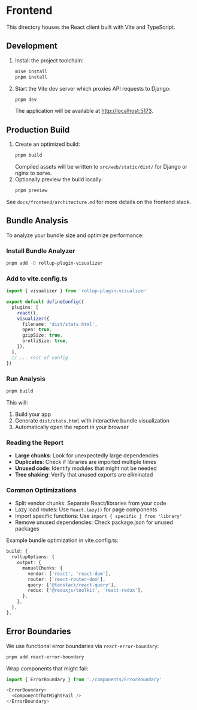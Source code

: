 # Frontend

This directory houses the React client built with Vite and TypeScript.

## Development

1. Install the project toolchain:
   ```bash
   mise install
   pnpm install
   ```
2. Start the Vite dev server which proxies API requests to Django:
   ```bash
   pnpm dev
   ```
   The application will be available at <http://localhost:5173>.

## Production Build

1. Create an optimized build:
   ```bash
   pnpm build
   ```
   Compiled assets will be written to `src/web/static/dist/` for Django or nginx to serve.
2. Optionally preview the build locally:
   ```bash
   pnpm preview
   ```

See `docs/frontend/architecture.md` for more details on the frontend stack.

## Bundle Analysis

To analyze your bundle size and optimize performance:

### Install Bundle Analyzer

```bash
pnpm add -D rollup-plugin-visualizer
```

### Add to vite.config.ts

```typescript
import { visualizer } from 'rollup-plugin-visualizer'

export default defineConfig({
  plugins: [
    react(),
    visualizer({
      filename: 'dist/stats.html',
      open: true,
      gzipSize: true,
      brotliSize: true,
    }),
  ],
  // ... rest of config
})
```

### Run Analysis

```bash
pnpm build
```

This will:

1. Build your app
2. Generate `dist/stats.html` with interactive bundle visualization
3. Automatically open the report in your browser

### Reading the Report

- **Large chunks**: Look for unexpectedly large dependencies
- **Duplicates**: Check if libraries are imported multiple times
- **Unused code**: Identify modules that might not be needed
- **Tree shaking**: Verify that unused exports are eliminated

### Common Optimizations

- Split vendor chunks: Separate React/libraries from your code
- Lazy load routes: Use `React.lazy()` for page components
- Import specific functions: Use `import { specific } from 'library'`
- Remove unused dependencies: Check package.json for unused packages

Example bundle optimization in vite.config.ts:

```typescript
build: {
  rollupOptions: {
    output: {
      manualChunks: {
        vendor: ['react', 'react-dom'],
        router: ['react-router-dom'],
        query: ['@tanstack/react-query'],
        redux: ['@reduxjs/toolkit', 'react-redux'],
      },
    },
  },
},
```

## Error Boundaries

We use functional error boundaries via `react-error-boundary`:

```bash
pnpm add react-error-boundary
```

Wrap components that might fail:

```typescript
import { ErrorBoundary } from './components/ErrorBoundary'

<ErrorBoundary>
  <ComponentThatMightFail />
</ErrorBoundary>
```
